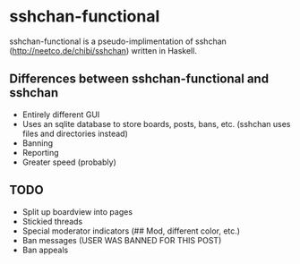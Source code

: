 # sshchan-functional
sshchan-functional is a pseudo-implimentation of sshchan (http://neetco.de/chibi/sshchan) written in Haskell.

## Differences between sshchan-functional and sshchan
* Entirely different GUI
* Uses an sqlite database to store boards, posts, bans, etc. (sshchan uses files and directories instead)
* Banning
* Reporting
* Greater speed (probably)

## TODO
* Split up boardview into pages
* Stickied threads
* Special moderator indicators (## Mod, different color, etc.)
* Ban messages (USER WAS BANNED FOR THIS POST)
* Ban appeals

